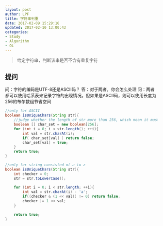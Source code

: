 ```yaml
---
layout: post
author: LPF
title: 字符串判重
date: 2017-02-09 15:29:18
updated: 2017-02-10 13:00:43
categories:
- Study
- Algorithm
- OL
---
```

> 给定字符串，判断该串是否不含有重复字符

## 提问

问：字符的编码是UTF-8还是ASCII码？
答：对于两者，你会怎么处理
问：两者都可以使用哈系表来记录字符的出现情况。但如果是ASCII码，则可以使用长度为256的布尔数组节省空间

```java
//only for ASCII
boolean isUniqueChars(String str){
    //judge whether the length of str more than 256, which mean it must have duplicate chars
    boolean [] char_set = new boolean[256];
    for (int i = 0; i < str.length(); ++i){
        int val = str.charAt(i);
        if( char_set[val] ) return false;
        char_set[val] = true;
    }
    return true;
}

//only for string consisted of a to z
boolean isUniqueChars(String str){
    int checker = 0;
    str = str.toLowerCase();
    
    for (int i = 0; i < str.length; ++i){
        int val = str.charAt(i) - 'a';
        if((checker & (1 << val)) != 0) return false;
        checker |= 1 << val;
    }
    
    return true;
}
```